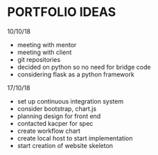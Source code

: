 # PORTFOLIO IDEAS

10/10/18
* meeting with mentor
* meeting with client
* git repositories
* decided on python so no need for bridge code
* considering flask as a python framework

17/10/18
* set up continuous integration system
* consider bootstrap, chart.js
* planning design for front end
* contacted kacper for spec
* create workflow chart
* create local host to start implementation
* start creation of website skeleton
